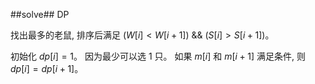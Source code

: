﻿##solve##
DP

找出最多的老鼠, 排序后满足 $(W[i] < W[i + 1])$ && $(S[i] > S[i + 1])$。

初始化 $dp[i] = 1$。 因为最少可以选 $1$ 只。 如果 $m[i]$ 和 $m[i + 1]$ 满足条件, 则 $dp[i] = dp[i +1]$。